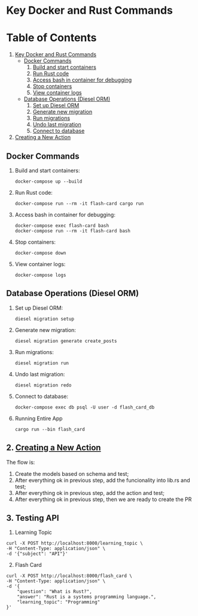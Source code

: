 # Key Docker and Rust Commands

# Table of Contents
1. [Key Docker and Rust Commands](#key-docker-and-rust-commands)
   - [Docker Commands](#docker-commands)
     1. [Build and start containers](#build-and-start-containers)
     2. [Run Rust code](#run-rust-code)
     3. [Access bash in container for debugging](#access-bash-in-container-for-debugging)
     4. [Stop containers](#stop-containers)
     5. [View container logs](#view-container-logs)
   - [Database Operations (Diesel ORM)](#database-operations-diesel-orm)
     1. [Set up Diesel ORM](#set-up-diesel-orm)
     2. [Generate new migration](#generate-new-migration)
     3. [Run migrations](#run-migrations)
     4. [Undo last migration](#undo-last-migration)
     5. [Connect to database](#connect-to-database)
2. [Creating a New Action](#creating-a-new-action)



## Docker Commands

1. Build and start containers:
   ```
   docker-compose up --build
   ```

2. Run Rust code:
   ```
   docker-compose run --rm -it flash-card cargo run
   ```

3. Access bash in container for debugging:
   ```
   docker-compose exec flash-card bash
   docker-compose run --rm -it flash-card bash
   ```

4. Stop containers:
   ```
   docker-compose down
   ```

5. View container logs:
   ```
   docker-compose logs
   ```

## Database Operations (Diesel ORM)

1. Set up Diesel ORM:
   ```
   diesel migration setup
   ```

2. Generate new migration:
   ```
   diesel migration generate create_posts
   ```

3. Run migrations:
   ```
   diesel migration run
   ```

4. Undo last migration:
   ```
   diesel migration redo
   ```

5. Connect to database:
   ```
   docker-compose exec db psql -U user -d flash_card_db
   ```

6. Running Entire App
   ```
   cargo run --bin flash_card
   ```


## 2. [Creating a New Action](#creating-a-new-action)
The flow is:
1. Create the models based on schema and test;
2. After everything ok in previous step, add the funcionality into lib.rs and test;
3. After everything ok in previous step, add the action and test;
4. After everything ok in previous step, then we are ready to create the PR


## 3. Testing API

1. Learning Topic
```
curl -X POST http://localhost:8000/learning_topic \
-H "Content-Type: application/json" \
-d '{"subject": "API"}'
```

2. Flash Card
```
curl -X POST http://localhost:8000/flash_card \
-H "Content-Type: application/json" \
-d '{
    "question": "What is Rust?",
    "answer": "Rust is a systems programming language.",
    "learning_topic": "Programming"
}'
```